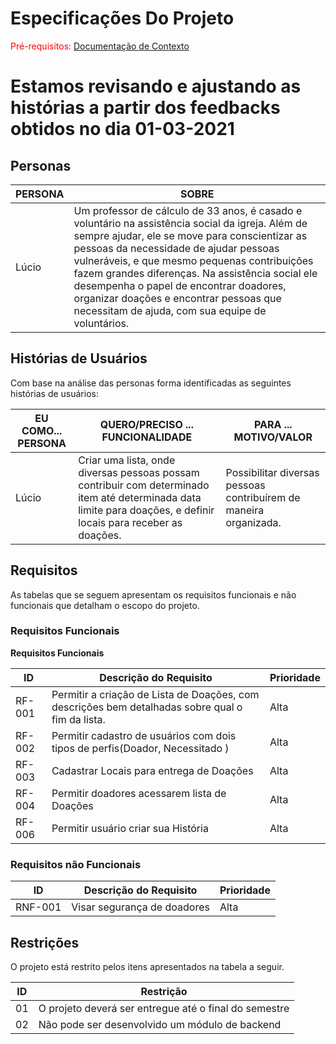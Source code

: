 # Especificações Do Projeto

<span style="color:red">Pré-requisitos: <a href="1-Contexto.md"> Documentação de Contexto</a></span>


# Estamos revisando e ajustando as histórias a partir dos feedbacks obtidos no dia 01-03-2021

## Personas


|PERSONA|SOBRE                        |
|-------|-----------------------------|
|Lúcio|Um professor de cálculo de 33 anos, é casado e voluntário na assistência social da igreja. Além de sempre ajudar, ele se move para conscientizar as pessoas da necessidade de ajudar pessoas vulneráveis, e que mesmo pequenas contribuições fazem grandes diferenças. Na assistência social ele desempenha o papel de  encontrar doadores, organizar doações e encontrar pessoas que necessitam de ajuda, com sua equipe de voluntários. |


## Histórias de Usuários

Com base na análise das personas forma identificadas as seguintes histórias de usuários:

|EU COMO... PERSONA|QUERO/PRECISO ... FUNCIONALIDADE	|PARA ... MOTIVO/VALOR|
|-----------|-------------------------|----------|
|Lúcio|Criar uma lista, onde diversas pessoas possam contribuir com determinado item até determinada data limite para doações, e definir locais para receber as doações.|Possibilitar diversas pessoas contribuírem de maneira organizada.|



## Requisitos

As tabelas que se seguem apresentam os requisitos funcionais e não funcionais que detalham o escopo do projeto.

### Requisitos Funcionais


**Requisitos Funcionais**


|ID     |Descrição do Requisito	  |Prioridade|
|-------|-------------------------|----------|
|RF-001|Permitir a criação de Lista de Doações, com descrições bem detalhadas sobre qual o fim da lista.|Alta|
|RF-002|Permitir cadastro de usuários com dois tipos de perfis(Doador, Necessitado )|Alta|
|RF-003|Cadastrar Locais para entrega de Doações|Alta|
|RF-004|Permitir doadores acessarem lista de Doações|Alta|
|RF-006|Permitir usuário criar sua História|Alta|



### Requisitos não Funcionais

|ID     | Descrição do Requisito  |Prioridade |
|-------|-------------------------|-----------|
|RNF-001|Visar segurança de doadores|Alta|



## Restrições

O projeto está restrito pelos itens apresentados na tabela a seguir.

|ID| Restrição                                             |
|--|-------------------------------------------------------|
|01| O projeto deverá ser entregue até o final do semestre |
|02| Não pode ser desenvolvido um módulo de backend        |


